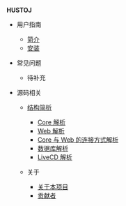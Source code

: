 
**HUSTOJ**

  - 用户指南
    - [简介](/README)
    - [安装](/Deploy)

  - 常见问题
    - 待补充

  - 源码相关
    - [结构简析](/Composition)
      - [Core 解析](/Composition?id=Core-解析)
      - [Web 解析](/Composition?id=Web-解析)
      - [Core 与 Web 的连接方式解析](/Composition?id=Core-与-Web-的连接方式解析)
      - [数据库解析](/Composition?id=数据库解析)
      - [LiveCD 解析](/Composition?id=LiveCD-解析)

    - 关于
      - [关于本项目](/About)
      - [贡献者](/Contributors)

      